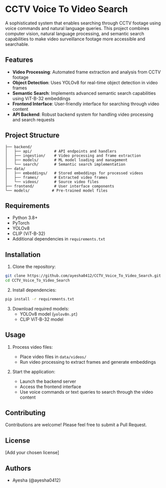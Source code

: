 # CCTV Voice To Video Search

A sophisticated system that enables searching through CCTV footage using voice commands and natural language queries. This project combines computer vision, natural language processing, and semantic search capabilities to make video surveillance footage more accessible and searchable.

## Features

- **Video Processing**: Automated frame extraction and analysis from CCTV footage
- **Object Detection**: Uses YOLOv8 for real-time object detection in video frames
- **Semantic Search**: Implements advanced semantic search capabilities using ViT-B-32 embeddings
- **Frontend Interface**: User-friendly interface for searching through video content
- **API Backend**: Robust backend system for handling video processing and search requests

## Project Structure

```
├── backend/
│   ├── api/          # API endpoints and handlers
│   ├── ingestion/    # Video processing and frame extraction
│   ├── models/       # ML model loading and management
│   └── search/       # Semantic search implementation
├── data/
│   ├── embeddings/   # Stored embeddings for processed videos
│   ├── frames/       # Extracted video frames
│   └── videos/       # Source video files
├── frontend/         # User interface components
└── models/          # Pre-trained model files
```

## Requirements

- Python 3.8+
- PyTorch
- YOLOv8
- CLIP (ViT-B-32)
- Additional dependencies in `requirements.txt`

## Installation

1. Clone the repository:
```bash
git clone https://github.com/ayesha0412/CCTV_Voice_To_Video_Search.git
cd CCTV_Voice_To_Video_Search
```

2. Install dependencies:
```bash
pip install -r requirements.txt
```

3. Download required models:
   - YOLOv8 model (`yolov8n.pt`)
   - CLIP ViT-B-32 model

## Usage

1. Process video files:
   - Place video files in `data/videos/`
   - Run video processing to extract frames and generate embeddings

2. Start the application:
   - Launch the backend server
   - Access the frontend interface
   - Use voice commands or text queries to search through the video content

## Contributing

Contributions are welcome! Please feel free to submit a Pull Request.

## License

[Add your chosen license]

## Authors

- Ayesha (@ayesha0412)